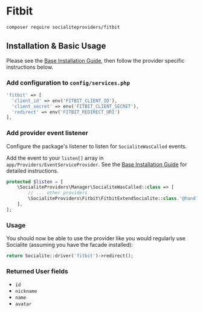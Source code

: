 # Fitbit

```bash
composer require socialiteproviders/fitbit
```

## Installation & Basic Usage

Please see the [Base Installation Guide](https://socialiteproviders.com/usage/), then follow the provider specific instructions below.

### Add configuration to `config/services.php`

```php
'fitbit' => [    
  'client_id' => env('FITBIT_CLIENT_ID'),  
  'client_secret' => env('FITBIT_CLIENT_SECRET'),  
  'redirect' => env('FITBIT_REDIRECT_URI') 
],
```

### Add provider event listener

Configure the package's listener to listen for `SocialiteWasCalled` events.

Add the event to your `listen[]` array in `app/Providers/EventServiceProvider`. See the [Base Installation Guide](https://socialiteproviders.com/usage/) for detailed instructions.

```php
protected $listen = [
    \SocialiteProviders\Manager\SocialiteWasCalled::class => [
        // ... other providers
        \SocialiteProviders\Fitbit\FitbitExtendSocialite::class.'@handle',
    ],
];
```

### Usage

You should now be able to use the provider like you would regularly use Socialite (assuming you have the facade installed):

```php
return Socialite::driver('fitbit')->redirect();
```

### Returned User fields

- ``id``
- ``nickname``
- ``name``
- ``avatar``
